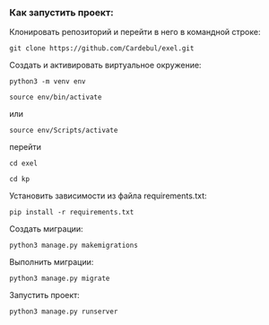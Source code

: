 ### Как запустить проект:

Клонировать репозиторий и перейти в него в командной строке:

```
git clone https://github.com/Cardebul/exel.git
```

Cоздать и активировать виртуальное окружение:

```
python3 -m venv env
```

```
source env/bin/activate
```
или
```
source env/Scripts/activate
```

перейти

```
cd exel
```


```
cd kp
```


Установить зависимости из файла requirements.txt:

```
pip install -r requirements.txt
```
Создать миграции:

```
python3 manage.py makemigrations
```

Выполнить миграции:

```
python3 manage.py migrate
```

Запустить проект:

```
python3 manage.py runserver
```

